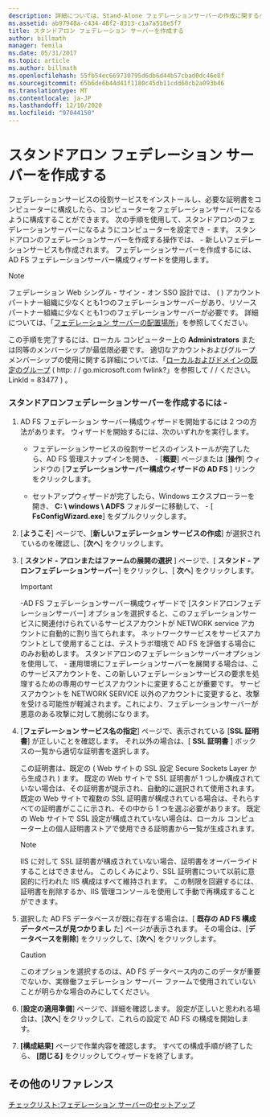 ```yaml
---
description: 詳細については、Stand-Alone フェデレーションサーバーの作成に関するページを参照してください。
ms.assetid: ab97948a-c434-48f2-8313-c1a7a518e5f7
title: スタンドアロン フェデレーション サーバーを作成する
author: billmath
manager: femila
ms.date: 05/31/2017
ms.topic: article
ms.author: billmath
ms.openlocfilehash: 55fb54ec669730795d6db6d44b57cbad0dc46e8f
ms.sourcegitcommit: 65b6de6b44d41f1180c45db11cdd60cb2a093b46
ms.translationtype: MT
ms.contentlocale: ja-JP
ms.lasthandoff: 12/10/2020
ms.locfileid: "97044150"
---
```

# <a name="create-a-stand-alone-federation-server"></a>スタンドアロン フェデレーション サーバーを作成する

フェデレーションサービスの役割サービスをインストールし、必要な証明書をコンピューターに構成したら、コンピューターをフェデレーションサーバーになるように構成することができます。 次の手順を使用して、スタンドアロンのフェデレーションサーバーになるようにコンピューターを設定でき \- ます。 スタンドアロンのフェデレーションサーバーを作成する操作では、 \- 新しいフェデレーションサービスも作成されます。 フェデレーションサーバーを作成するには、AD FS フェデレーションサーバー構成ウィザードを使用します。

> [!NOTE]
> フェデレーション Web シングル \- サイン \- オン SSO 設計では、 \( \) アカウントパートナー組織に少なくとも1つのフェデレーションサーバーがあり、リソースパートナー組織に少なくとも1つのフェデレーションサーバーが必要です。 詳細については、「[フェデレーション サーバーの配置場所](/previous-versions/windows/it-pro/windows-server-2012-R2-and-2012/dd807127(v=ws.11))」を参照してください。

この手順を完了するには、ローカル コンピューター上の **Administrators** または同等のメンバーシップが最低限必要です。  適切なアカウントおよびグループメンバーシップの使用に関する詳細については、「[ローカルおよびドメインの既定のグループ](https://go.microsoft.com/fwlink/?LinkId=83477) \( http: \/ \/ go.microsoft.com fwlink?」を参照して \/ \/ ください。LinkId \= 83477 \) 。

### <a name="to-create-a-stand-alone-federation-server"></a>スタンドアロンフェデレーションサーバーを作成するには \-

1.  AD FS フェデレーション サーバー構成ウィザードを開始するには 2 つの方法があります。 ウィザードを開始するには、次のいずれかを実行します。

    -   フェデレーションサービスの役割サービスのインストールが完了したら、AD FS 管理スナップインを開き、 \- [**概要**] ページまたは [**操作**] ウィンドウの [**フェデレーションサーバー構成ウィザードの AD FS** ] リンクをクリックします。

    -   セットアップウィザードが完了したら、Windows エクスプローラーを開き、 **C: \\ windows \\ ADFS** フォルダーに移動して、 \- [ **FsConfigWizard.exe**] をダブルクリックします。

2.  [**ようこそ**] ページで、[**新しいフェデレーション サービスの作成**] が選択されているのを確認し、[**次へ**] をクリックします。

3.  [ **スタンド \- アロンまたはファームの展開の選択** ] ページで、[ **スタンド \- アロンフェデレーションサーバー**] をクリックし、[ **次へ**] をクリックします。

    > [!IMPORTANT]
    > \-AD FS フェデレーションサーバー構成ウィザードで [スタンドアロンフェデレーションサーバー] オプションを選択すると、このフェデレーションサービスに関連付けられているサービスアカウントが NETWORK service アカウントに自動的に割り当てられます。 ネットワークサービスをサービスアカウントとして使用することは、テストラボ環境で AD FS を評価する場合にのみお勧めします。 スタンドアロンのフェデレーションサーバーオプションを使用して、 \- 運用環境にフェデレーションサーバーを展開する場合は、このサービスアカウントを、この新しいフェデレーションサービスの要求を処理するための専用のサービスアカウントに変更することが重要です。 サービスアカウントを NETWORK SERVICE 以外のアカウントに変更すると、攻撃を受ける可能性が軽減されます。これにより、フェデレーションサーバーが悪意のある攻撃に対して脆弱になります。

4.  [**フェデレーション サービス名の指定**] ページで、表示されている [**SSL 証明書**] が正しいことを確認します。 それ以外の場合は、[ **SSL 証明書** ] ボックスの一覧から適切な証明書を選択します。

    この証明書は、既定の \( Web サイトの SSL 設定 Secure Sockets Layer から生成され \) ます。 既定の Web サイトで SSL 証明書が 1 つしか構成されていない場合は、その証明書が提示され、自動的に選択されて使用されます。 既定の Web サイトで複数の SSL 証明書が構成されている場合は、それらすべての証明書がここに示され、その中から 1 つを選ぶ必要があります。 既定の Web サイトで SSL 設定が構成されていない場合は、ローカル コンピューター上の個人証明書ストアで使用できる証明書から一覧が生成されます。

    > [!NOTE]
    > IIS に対して SSL 証明書が構成されていない場合、証明書をオーバーライドすることはできません。 このしくみにより、SSL 証明書について以前に意図的に行われた IIS 構成はすべて維持されます。 この制限を回避するには、証明書を削除するか、IIS 管理コンソールを使用して手動で再構成することができます。

5.  選択した AD FS データベースが既に存在する場合は、[ **既存の AD FS 構成データベースが見つかりまし** た] ページが表示されます。 その場合は、[**データベースを削除**] をクリックして、[**次へ**] をクリックします。

    > [!CAUTION]
    > このオプションを選択するのは、AD FS データベース内のこのデータが重要でないか、実稼働フェデレーション サーバー ファームで使用されていないことが明らかな場合のみにしてください。

6.  [**設定の適用準備**] ページで、詳細を確認します。 設定が正しいと思われる場合は、[**次へ**] をクリックして、これらの設定で AD FS の構成を開始します。

7.  **[構成結果]** ページで作業内容を確認します。 すべての構成手順が終了したら、 **[閉じる]**  をクリックしてウィザードを終了します。

## <a name="additional-references"></a>その他のリファレンス
[チェックリスト:フェデレーション サーバーのセットアップ](Checklist--Setting-Up-a-Federation-Server.md)

